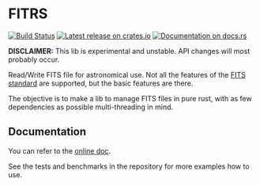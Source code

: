 # FITRS

[![Build Status](https://travis-ci.org/malikolivier/fitrs.svg?branch=master)](https://travis-ci.org/malikolivier/fitrs)
[![Latest release on crates.io](https://meritbadge.herokuapp.com/fitrs)](https://crates.io/crates/fitrs)
[![Documentation on docs.rs](https://docs.rs/fitrs/badge.svg)](https://docs.rs/fitrs)

**DISCLAIMER:** This lib is experimental and unstable.
API changes will most probably occur.

Read/Write FITS file for astronomical use. Not all the features of the [FITS
standard](https://archive.stsci.edu/fits/fits_standard/) are supported, but the
basic features are there.

The objective is to make a lib to manage FITS files in pure rust, with as few
dependencies as possible multi-threading in mind.

## Documentation

You can refer to the [online doc](https://docs.rs/fitrs).

See the tests and benchmarks in the repository for more examples how to use.
